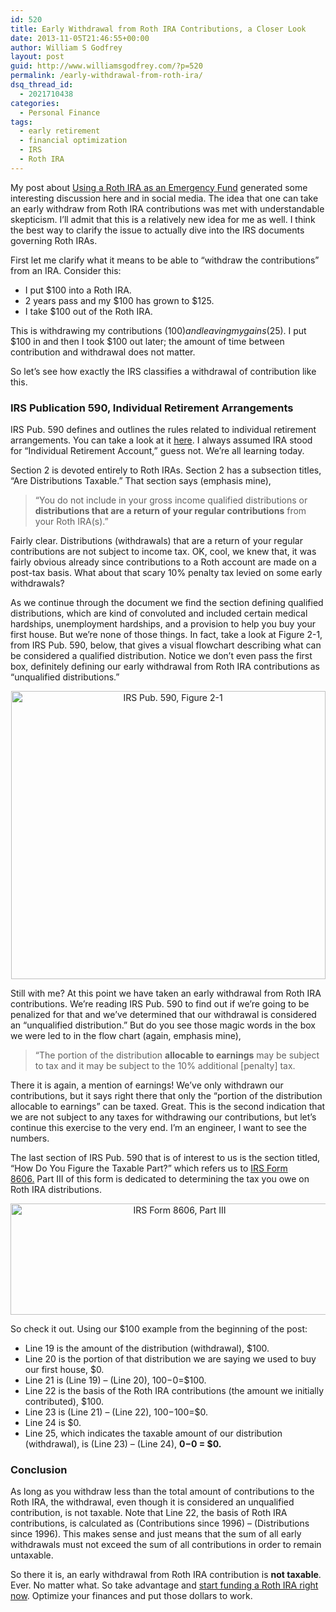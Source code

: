 ```yaml
---
id: 520
title: Early Withdrawal from Roth IRA Contributions, a Closer Look
date: 2013-11-05T21:46:55+00:00
author: William S Godfrey
layout: post
guid: http://www.williamsgodfrey.com/?p=520
permalink: /early-withdrawal-from-roth-ira/
dsq_thread_id:
  - 2021710438
categories:
  - Personal Finance
tags:
  - early retirement
  - financial optimization
  - IRS
  - Roth IRA
---
```

My post about [Using a Roth IRA as an Emergency Fund](http://www.williamsgodfrey.com/using-roth-ira-emergency-fund/) generated some interesting discussion here and in social media. The idea that one can take an early withdraw from Roth IRA contributions was met with understandable skepticism. I&#8217;ll admit that this is a relatively new idea for me as well. I think the best way to clarify the issue to actually dive into the IRS documents governing Roth IRAs.

First let me clarify what it means to be able to &#8220;withdraw the contributions&#8221; from an IRA. Consider this:

  * I put $100 into a Roth IRA.
  * 2 years pass and my $100 has grown to $125.
  * I take $100 out of the Roth IRA.

This is withdrawing my contributions ($100) and leaving my gains ($25). I put $100 in and then I took $100 out later; the amount of time between contribution and withdrawal does not matter.

So let&#8217;s see how exactly the IRS classifies a withdrawal of contribution like this.

<!--more-->

### IRS Publication 590, Individual Retirement Arrangements

IRS Pub. 590 defines and outlines the rules related to individual retirement arrangements. You can take a look at it [here](http://www.irs.gov/publications/p590/index.html). I always assumed IRA stood for &#8220;Individual Retirement Account,&#8221; guess not. We&#8217;re all learning today.

Section 2 is devoted entirely to Roth IRAs. Section 2 has a subsection titles, &#8220;Are Distributions Taxable.&#8221; That section says (emphasis mine),

> &#8220;You do not include in your gross income qualified distributions or **distributions that are a return of your regular contributions**&nbsp;from your Roth IRA(s).&#8221;

Fairly clear. Distributions (withdrawals) that are a return of your regular contributions are not subject to income tax. OK, cool, we knew that, it was fairly obvious already since contributions to a Roth account are made on a post-tax basis. What about that scary 10% penalty tax levied on some early withdrawals?

<p style="text-align: left;">
  As we continue through the document we find the section defining qualified distributions, which are kind of convoluted and included certain medical hardships, unemployment hardships, and a provision to help you buy your first house. But we&#8217;re none of those things. In fact, take a look at Figure 2-1, from IRS Pub. 590, below, that gives a visual flowchart describing what can be considered a qualified distribution. Notice we don&#8217;t even pass the first box, definitely defining our early withdrawal from Roth IRA contributions as &#8220;unqualified distributions.&#8221;
</p>

<p style="text-align: center;">
  <a href="http://www.williamsgodfrey.com/wp-content/uploads/2013/11/Figure-21.png"><img class="aligncenter  wp-image-528" alt="IRS Pub. 590, Figure 2-1" src="http://www.williamsgodfrey.com/wp-content/uploads/2013/11/Figure-21.png" width="503" height="461" srcset="http://www.williamsgodfrey.com/wp-content/uploads/2013/11/Figure-21-300x275.png 300w, http://www.williamsgodfrey.com/wp-content/uploads/2013/11/Figure-21.png 698w" sizes="(max-width: 503px) 100vw, 503px" /></a>
</p>

<p style="text-align: left;">
  Still with me? At this point we have taken an&nbsp;early withdrawal from Roth IRA contributions. We&#8217;re reading IRS Pub. 590 to find out if we&#8217;re going to be penalized for that and we&#8217;ve determined that our withdrawal is considered an &#8220;unqualified distribution.&#8221; But do you see those magic words in the box we were led to in the flow chart (again,&nbsp;emphasis mine),
</p>

> <p style="text-align: left;">
>   &#8220;The portion of the distribution <strong>allocable to earnings</strong> may be subject to tax and it may be subject to the 10% additional [penalty] tax.
> </p>

<p style="text-align: left;">
  There it is again, a mention of earnings! We&#8217;ve only withdrawn our contributions, but it says right there that only the &#8220;portion of the distribution allocable to earnings&#8221; can be taxed. Great. This is the second indication that we are not subject to any taxes for withdrawing our contributions, but let&#8217;s continue this exercise to the very end. I&#8217;m an engineer, I want to see the numbers.
</p>

<p style="text-align: left;">
  The last section of IRS Pub. 590 that is of interest to us is the section titled, &#8220;How Do You Figure the Taxable Part?&#8221; which refers us to <a href="http://www.irs.gov/pub/irs-pdf/f8606.pdf">IRS Form 8606.</a>&nbsp;Part III of this form is dedicated to determining the tax you owe on Roth IRA distributions.
</p>

<p style="text-align: center;">
  <a href="http://www.williamsgodfrey.com/wp-content/uploads/2013/11/Form8606.png"><img class=" wp-image-536 aligncenter" alt="IRS Form 8606, Part III" src="http://www.williamsgodfrey.com/wp-content/uploads/2013/11/Form8606.png" width="525" height="178" /></a>
</p>

<p style="text-align: left;">
  So check it out. Using our $100 example from the beginning of the post:
</p>

  * Line 19 is the amount of the distribution (withdrawal), $100.
  * Line 20 is the portion of that distribution we are saying we used to buy our first house, $0.
  * Line 21 is (Line 19) &#8211; (Line 20), $100-$0=$100.
  * Line 22 is the basis of the Roth IRA contributions (the amount we initially contributed), $100.
  * Line 23 is (Line 21) &#8211; (Line 22),&nbsp;$100-$100=$0.
  * Line 24 is $0.
  * Line 25, which indicates the&nbsp;taxable amount of our distribution (withdrawal),&nbsp;is&nbsp;(Line 23) &#8211; (Line 24), **$0-$0 = $0.**

### Conclusion

As long as you withdraw less than the total amount of contributions to the Roth IRA, the withdrawal, even though it is considered an unqualified contribution, is not taxable. Note that Line 22, the basis of Roth IRA contributions, is calculated as (Contributions since 1996) &#8211; (Distributions since 1996). This makes sense and just means that the sum of all early withdrawals must not exceed the sum of all contributions in order to remain untaxable.

So there it is, an early withdrawal from Roth IRA contribution is **not taxable**. Ever. No matter what. So take advantage and [start funding a Roth IRA right now](http://www.williamsgodfrey.com/using-roth-ira-emergency-fund/). Optimize your finances and put those dollars to work.